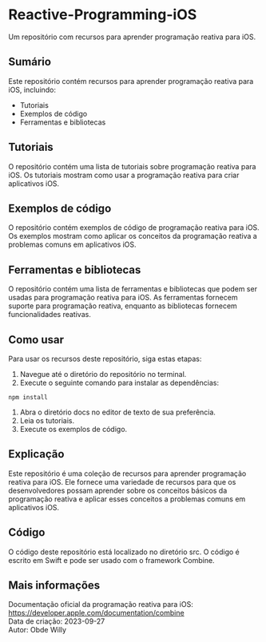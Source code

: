 # Reactive-Programming-iOS

Um repositório com recursos para aprender programação reativa para iOS.

## Sumário
Este repositório contém recursos para aprender programação reativa para iOS, incluindo:

- Tutoriais
- Exemplos de código
- Ferramentas e bibliotecas

## Tutoriais
O repositório contém uma lista de tutoriais sobre programação reativa para iOS. Os tutoriais mostram como usar a programação reativa para criar aplicativos iOS.

## Exemplos de código
O repositório contém exemplos de código de programação reativa para iOS. Os exemplos mostram como aplicar os conceitos da programação reativa a problemas comuns em aplicativos iOS.

## Ferramentas e bibliotecas
O repositório contém uma lista de ferramentas e bibliotecas que podem ser usadas para programação reativa para iOS. As ferramentas fornecem suporte para programação reativa, enquanto as bibliotecas fornecem funcionalidades reativas.

## Como usar
Para usar os recursos deste repositório, siga estas etapas:

1. Navegue até o diretório do repositório no terminal.
1. Execute o seguinte comando para instalar as dependências:

```
npm install
```

1. Abra o diretório docs no editor de texto de sua preferência.
1. Leia os tutoriais.
1. Execute os exemplos de código.

## Explicação
Este repositório é uma coleção de recursos para aprender programação reativa para iOS. Ele fornece uma variedade de recursos para que os desenvolvedores possam aprender sobre os conceitos básicos da programação reativa e aplicar esses conceitos a problemas comuns em aplicativos iOS.

## Código
O código deste repositório está localizado no diretório src. O código é escrito em Swift e pode ser usado com o framework Combine.

## Mais informações
Documentação oficial da programação reativa para iOS: https://developer.apple.com/documentation/combine  
Data de criação: 2023-09-27   
Autor: Obde Willy
